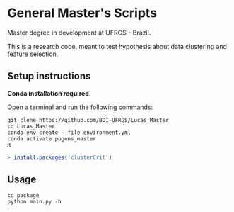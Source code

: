 # General Master's Scripts
Master degree in development at UFRGS - Brazil.

This is a research code, meant to test hypothesis about data clustering and feature selection.

## Setup instructions
**Conda installation required.**

Open a terminal and run the following commands:
```console
git clone https://github.com/BDI-UFRGS/Lucas_Master
cd Lucas_Master
conda env create --file environment.yml
conda activate pugens_master
R
```
```r
> install.packages('clusterCrit')
```

## Usage
```console
cd package
python main.py -h
```
